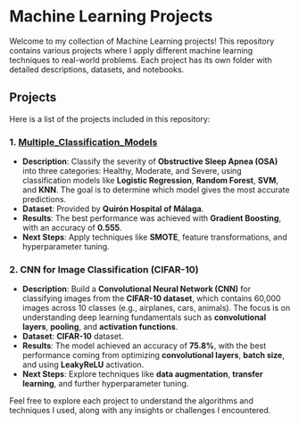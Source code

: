# Machine Learning Projects

Welcome to my collection of Machine Learning projects! This repository contains various projects where I apply different machine learning techniques to real-world problems. Each project has its own folder with detailed descriptions, datasets, and notebooks.

## Projects

Here is a list of the projects included in this repository:
   
### 1. **[Multiple_Classification_Models](./Multiple_Classification_Models)**
   - **Description**: Classify the severity of **Obstructive Sleep Apnea (OSA)** into three categories: Healthy, Moderate, and Severe, using classification models like **Logistic Regression**, **Random Forest**, **SVM**, and **KNN**. The goal is to determine which model gives the most accurate predictions.
   - **Dataset**: Provided by **Quirón Hospital of Málaga**.
   - **Results**: The best performance was achieved with **Gradient Boosting**, with an accuracy of **0.555**. 
   - **Next Steps**: Apply techniques like **SMOTE**, feature transformations, and hyperparameter tuning.

### 2. **CNN for Image Classification (CIFAR-10)**
   - **Description**: Build a **Convolutional Neural Network (CNN)** for classifying images from the **CIFAR-10 dataset**, which contains 60,000 images across 10 classes (e.g., airplanes, cars, animals). The focus is on understanding deep learning fundamentals such as **convolutional layers**, **pooling**, and **activation functions**.
   - **Dataset**: **CIFAR-10** dataset.
   - **Results**: The model achieved an accuracy of **75.8%**, with the best performance coming from optimizing **convolutional layers**, **batch size**, and using **LeakyReLU** activation.
   - **Next Steps**: Explore techniques like **data augmentation**, **transfer learning**, and further hyperparameter tuning.


Feel free to explore each project to understand the algorithms and techniques I used, along with any insights or challenges I encountered.
